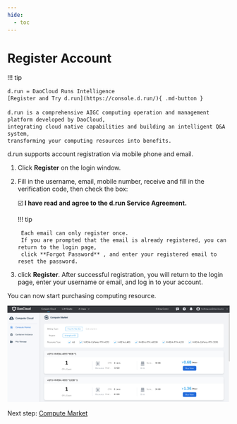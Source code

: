```yaml
---
hide:
  - toc
---
```


# Register Account

!!! tip

    d.run = DaoCloud Runs Intelligence
    [Register and Try d.run](https://console.d.run/){ .md-button }
    
    d.run is a comprehensive AIGC computing operation and management platform developed by DaoCloud,
    integrating cloud native capabilities and building an intelligent Q&A system,
    transforming your computing resources into benefits.

d.run supports account registration via mobile phone and email.

1. Click **Register** on the login window.
1. Fill in the username, email, mobile number, receive and fill in the verification code,
   then check the box:
   
    ☑️ **I have read and agree to the d.run Service Agreement.**

    !!! tip
    
        Each email can only register once.
        If you are prompted that the email is already registered, you can return to the login page,
        click **Forgot Password** , and enter your registered email to reset the password.

1. click **Register**. After successful registration, you will return to the login page, enter your username or email, and log in to your account.

You can now start purchasing computing resource.

![market](./images/regis01.png)

Next step: [Compute Market](./zestu/index.md)
